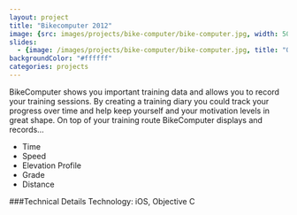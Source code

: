 ```yaml
---
layout: project
title: "Bikecomputer 2012"
image: {src: images/projects/bike-computer/bike-computer.jpg, width: 500, height: 281, title: "Bike Computer Screenshots"}
slides:
  - {image: /images/projects/bike-computer/bike-computer.jpg, title: "Onato Crystal Configurator Overview"}
backgroundColor: "#ffffff"
categories: projects
---
```

BikeComputer shows you important training data and allows you to record your training sessions. By creating a training diary you could track your progress over time and help keep yourself and your motivation levels in great shape. On top of your training route BikeComputer displays and records…

* Time 
* Speed 
* Elevation Profile 
* Grade 
* Distance 

###Technical Details
Technology: iOS, Objective C
